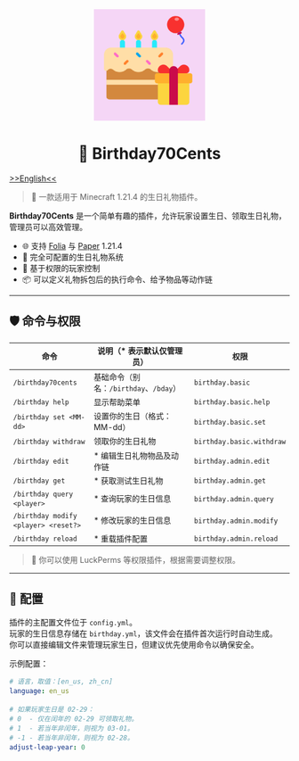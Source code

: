 <div align="center">

<img alt="LOGO" src="./images/icon.png" width="200" height="200" />

# 🎂 Birthday70Cents
</div>

[>>English<<](README_en.md)

> 🎁 一款适用于 Minecraft 1.21.4 的生日礼物插件。

**Birthday70Cents** 是一个简单有趣的插件，允许玩家设置生日、领取生日礼物，管理员可以高效管理。

- 🌐 支持 [Folia](https://papermc.io/software/folia) 与 [Paper](https://papermc.io/) 1.21.4
- 🎁 完全可配置的生日礼物系统
- 👥 基于权限的玩家控制
- 📦 可以定义礼物拆包后的执行命令、给予物品等动作链

---

## 🛡️ 命令与权限

| 命令                                   | 说明（* 表示默认仅管理员）               | 权限                        |
|--------------------------------------|------------------------------|---------------------------|
| `/birthday70cents`                   | 基础命令（别名：`/birthday`、`/bday`） | `birthday.basic`          |
| `/birthday help`                     | 显示帮助菜单                       | `birthday.basic.help`     |
| `/birthday set <MM-dd>`              | 设置你的生日（格式：MM-dd）             | `birthday.basic.set`      |
| `/birthday withdraw`                 | 领取你的生日礼物                     | `birthday.basic.withdraw` |
| `/birthday edit`                     | * 编辑生日礼物物品及动作链               | `birthday.admin.edit`     |
| `/birthday get`                      | * 获取测试生日礼物                   | `birthday.admin.get`      |
| `/birthday query <player>`           | * 查询玩家的生日信息                  | `birthday.admin.query`    |
| `/birthday modify <player> <reset?>` | * 修改玩家的生日信息                  | `birthday.admin.modify`   |
| `/birthday reload`                   | * 重载插件配置                     | `birthday.admin.reload`   |

> 📌 你可以使用 LuckPerms 等权限插件，根据需要调整权限。

---

## 🧩 配置

插件的主配置文件位于 `config.yml`。  
玩家的生日信息存储在 `birthday.yml`，该文件会在插件首次运行时自动生成。  
你可以直接编辑文件来管理玩家生日，但建议优先使用命令以确保安全。

示例配置：

```yaml
# 语言，取值：[en_us, zh_cn]
language: en_us

# 如果玩家生日是 02-29：
# 0  - 仅在闰年的 02-29 可领取礼物。
# 1  - 若当年非闰年，则视为 03-01。
# -1 - 若当年非闰年，则视为 02-28。
adjust-leap-year: 0
```
